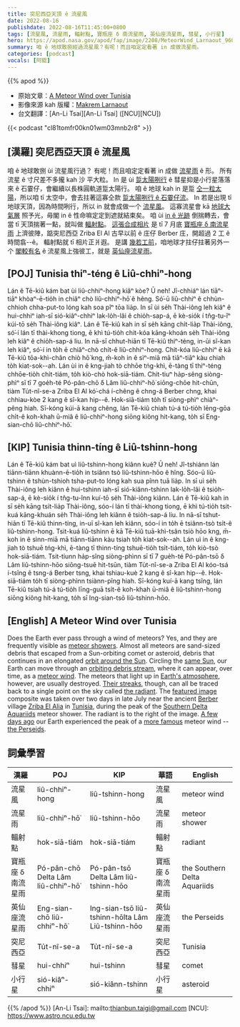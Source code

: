 ```yaml
---
title: 突尼西亞天頂 ê 流星風
date: 2022-08-16
publishdate: 2022-08-16T11:45:00+0800
tags: [流星風, 流星雨, 輻射點, 寶瓶座 δ 南流星雨, 英仙座流星雨, 彗星, 小行星]
hero: https://apod.nasa.gov/apod/fap/image/2208/MeteorWind_Larnaout_960_annotated.jpg
summary: 咱 ê 地球敢捌經過流星風？有呢！而且咱定定看著 in 成做流星雨。
categories: [podcast]
vocals: [阿錕]
---
```


{{% apod %}}

- 原始文章：[A Meteor Wind over Tunisia](https://apod.nasa.gov/apod/ap220816.html)
- 影像來源 kah 版權：[Makrem Larnaout](https://www.facebook.com/TheRoyalAstronomicalSociety)
- 台文翻譯：[An-Li Tsai][An-Li Tsai] ([NCU][NCU])

{{< podcast "cl81tomfr00kn01wm03mnb2r8" >}}

## [漢羅] 突尼西亞天頂 ê 流星風
咱 ê 地球敢捌 ùi 流星風行過？
有呢！而且咱定定看著 in 成做 [流星雨][meteor showers] ê 形。
所有流星 ê 寸尺差不多攏 kah 沙 平大粒。
In 是 ùi [踅太陽咧行][orbit around the Sun] ê 彗星抑是小行星落落來 ê 石霎仔，會繼續以長株圓軌道踅太陽行。
咱 ê 地球 kah in 是踅 [仝一粒太陽][same Sun]，所以咱 tī 太空中，會去拄著這寡仝款 [踅太陽咧行 ê 石霎仔流][orbiting debris stream]。
In 若是出現 tī 地球天頂，因為時間咧行，所以 in 就會成做一个 [流星風][meteor wind t]。
這寡流星會 kā [地球大氣層][Earth's atmosphere] 照予光，毋閣 in ê 性命嘛定定到遮就結束矣。
咱 ùi [in ê 光跡][Their streaks t] 倒揣轉去，會當 tī 天頂揣著一點，就叫做 [輻射點][the radiant]。
[這張合成相片][featured image] 是 tī 7 月底 [寶瓶座 δ 南流星雨][Southern Delta Aquariids] 上濟彼陣，踮突尼西亞 Zriba El Al 古早以前 ê 庄仔 Berber 庄，開超過 2 工 ê 時間翕--ê。
輻射點就 tī 相片正爿遐。
是講 [幾若工前][A few days ago]，咱地球才拄仔拄著另外一个 [閣較有名][more famous] ê 流星風上強彼工，就是 [英仙座流星雨][the Perseids]。

## [POJ] Tunisia thiⁿ-téng ê Liû-chhiⁿ-hong
Lán ê Tē-kiû kám bat ùi liû-chhiⁿ-hong kiâⁿ kòe?
Ū neh! Jî-chhiáⁿ lán tiāⁿ-tiāⁿ khòaⁿ-ē-tio̍h in chiâⁿ chò liû-chhiⁿ-hō͘ ê hêng.
Só͘-ū liû-chhiⁿ ê chhùn-chhioh chha-put-to lóng kah soa pîⁿ tōa lia̍p.
In sī ùi se̍h Thài-iông leh kiâⁿ ê hui-chhiⁿ iah-sī sió-kiâⁿ-chhiⁿ lak-lo̍h-lâi ê chio̍h-sap-á, ē kè-sio̍k í tn̂g-tu-îⁿ kúi-tō se̍h Thài-iông kiâⁿ.
Lán ê Tē-kiû kah in sī se̍h kāng chi̍t-lia̍p Thài-iông, só͘-í lán tī thài-khong tiong, ē khì tú-tio̍h chit-kóa kāng-khoán se̍h Thài-iông leh kiâⁿ ê chio̍h-sap-á liu.
In nā-sī chhut-hiān tī Tē-kiû thiⁿ-téng, in-ūi sî-kan leh kiâⁿ, só͘-í in to̍h ē chiâⁿ-chò chi̍t-ê liû-chhiⁿ-hong.
Chit-kóa liû-chhiⁿ ē kā Tē-kiû tōa-khì-chân chiò hō͘ kng, m̄-koh in ê sìⁿ-miā mā tiāⁿ-tiāⁿ kàu chiah to̍h kiat-sok--ah.
Lán ùi in ê kng-jiah tò chhōe tńg-khì, ē-tàng tī thiⁿ-téng chhōe-tio̍h chi̍t-tiám, to̍h kiò-chò hok-siā-tiám.
Chit-tiuⁿ ha̍p-sêng siòng-phìⁿ sī tī 7 goe̍h-té Pó-pân-chō δ Lâm liû-chhiⁿ-hō͘ siōng-chōe hit-chūn, tiàm Tu̍t-nî-se-a Zriba El Al kó͘-chá í-chêng ê chng-á Berber chng, khai chhiau-kòe 2 kang ê sî-kan hip--ê.
Hok-siā-tiám to̍h tī siòng-phìⁿ chiàⁿ-pêng hiah.
Sī-kóng kúi-ā kang chêng, lán Tē-kiû chiah tú-á tú-tio̍h lēng-gōa chi̍t-ê koh-khah ū-miâ ê liû-chhiⁿ-hong siōng kiông hit-kang, to̍h sī Eng-sian-chō liû-chhiⁿ-hō͘.


## [KIP] Tunisia thinn-tíng ê Liû-tshinn-hong
Lán ê Tē-kiû kám bat uì liû-tshinn-hong kiânn kuè?
Ū neh! Jî-tshiánn lán tiānn-tiānn khuànn-ē-tio̍h in tsiânn tsò liû-tshinn-hōo ê hîng.
Sóo-ū liû-tshinn ê tshùn-tshioh tsha-put-to lóng kah sua pînn tuā lia̍p.
In sī uì se̍h Thài-iông leh kiânn ê hui-tshinn iah-sī sió-kiânn-tshinn lak-lo̍h-lâi ê tsio̍h-sap-á, ē kè-sio̍k í tn̂g-tu-înn kuí-tō se̍h Thài-iông kiânn.
Lán ê Tē-kiû kah in sī se̍h kāng tsi̍t-lia̍p Thài-iông, sóo-í lán tī thài-khong tiong, ē khì tú-tio̍h tsit-kuá kāng-khuán se̍h Thài-iông leh kiânn ê tsio̍h-sap-á liu.
In nā-sī tshut-hiān tī Tē-kiû thinn-tíng, in-uī sî-kan leh kiânn, sóo-í in to̍h ē tsiânn-tsò tsi̍t-ê liû-tshinn-hong.
Tsit-kuá liû-tshinn ē kā Tē-kiû tuā-khì-tsân tsiò hōo kng, m̄-koh in ê sìnn-miā mā tiānn-tiānn kàu tsiah to̍h kiat-sok--ah.
Lán uì in ê kng-jiah tò tshuē tńg-khì, ē-tàng tī thinn-tíng tshuē-tio̍h tsi̍t-tiám, to̍h kiò-tsò hok-siā-tiám.
Tsit-tiunn ha̍p-sîng siòng-phìnn sī tī 7 gue̍h-té Pó-pân-tsō δ Lâm liû-tshinn-hōo siōng-tsuē hit-tsūn, tiàm Tu̍t-nî-se-a Zriba El Al kóo-tsá í-tsîng ê tsng-á Berber tsng, khai tshiau-kuè 2 kang ê sî-kan hip--ê.
Hok-siā-tiám to̍h tī siòng-phìnn tsiànn-pîng hiah.
Sī-kóng kuí-ā kang tsîng, lán Tē-kiû tsiah tú-á tú-tio̍h līng-guā tsi̍t-ê koh-khah ū-miâ ê liû-tshinn-hong siōng kiông hit-kang, to̍h sī Ing-sian-tsō liû-tshinn-hōo.

## [English] A Meteor Wind over Tunisia

Does the Earth ever pass through a wind of meteors?
Yes, and they are frequently visible as [meteor showers][meteor showers].
Almost all meteors are sand-sized debris that escaped from a Sun-orbiting comet or asteroid, debris that continues in an elongated [orbit around the Sun][orbit around the Sun].
Circling the [same Sun][same Sun], our Earth can move through an [orbiting debris stream][orbiting debris stream], where it can appear, over time, as a [meteor wind][meteor wind e].
The meteors that light up in [Earth's atmosphere][Earth's atmosphere], however, are usually destroyed.
[Their streaks][Their streaks e], though, can all be traced back to a single point on the sky called [the radiant][the radiant].
The [featured image][featured image] composite was taken over two days in late July near the ancient [Berber][Berber] village [Zriba El Alia][Zriba El Alia] in [Tunisia][Tunisia], during the peak of the [Southern Delta Aquariids][Southern Delta Aquariids] meteor shower.
The radiant is to the right of the image.
[A few days ago][A few days ago] our Earth experienced the peak of a [more famous][more famous] meteor wind -- [the Perseids][the Perseids].

## 詞彙學習

|漢羅|POJ|KIP|華語|English|
|-|-|-|-|-|
|流星風|liû-chhiⁿ-hong|liû-tshinn-hong|流星風|meteor wind|
|流星雨|liû-chhiⁿ-hō͘|liû-tshinn-hōo|流星雨|meteor shower|
|輻射點|hok-siā-tiám|hok-siā-tiám|輻射點|radiant|
|寶瓶座 δ 南流星雨|Pó-pân-chō Delta Lâm liû-chhiⁿ-hō͘|Pó-pân-tsō Delta Lâm liû-tshinn-hōo|寶瓶座 δ 南流星雨|the Southern Delta Aquariids|
|英仙座流星雨|Eng-sian-chō liû-chhiⁿ-hō͘|Ing-sian-tsō liû-tshinn-hō͘lta Lâm Liû-tshinn-hōo|英仙座流星雨|the Perseids|
|突尼西亞|Tu̍t-nî-se-a|Tu̍t-nî-se-a|突尼西亞|Tunisia|
|彗星|hui-chhiⁿ|hui-tshinn|彗星|comet|
|小行星|sió-kiâⁿ-chhiⁿ|sió-kiânn-tshinn|小行星|asteroid|

{{% /apod %}}
[An-Li Tsai]: mailto:thianbun.taigi@gmail.com
[NCU]: https://www.astro.ncu.edu.tw

[copyright]: https://apod.nasa.gov/apod/fap/lib/about_apod.html#srapply

[meteor showers]:https://spaceplace.nasa.gov/meteor-shower/en/
[orbit around the Sun]:https://apod.nasa.gov/apod/ap180808.html
[same Sun]:https://apod.nasa.gov/apod/ap200802.html
[orbiting debris stream]:https://www.meteorshowers.org/
[meteor wind e]:https://apod.nasa.gov/apod/ap210815.html
[meteor wind t]:https://apod.tw/daily/20210815/
[Earth's atmosphere]:https://climate.nasa.gov/news/2919/earths-atmosphere-a-multi-layered-cake/
[Their streaks e]:https://apod.nasa.gov/apod/ap211116.html
[Their streaks t]:https://apod.tw/daily/20211116/
[the radiant]:https://en.wikipedia.org/wiki/Radiant_(meteor_shower)
[featured image]:https://www.facebook.com/photo?fbid=482196980575868&set=a.459623809499852
[Berber]:https://en.wikipedia.org/wiki/Berbers
[Zriba El Alia]:https://youtu.be/vhOTGyA3Bbk
[Tunisia]:https://en.wikipedia.org/wiki/Tunisia
[Southern Delta Aquariids]:https://en.wikipedia.org/wiki/Southern_Delta_Aquariids
[A few days ago]:https://youtu.be/KdNHpX-u9w0?t=116
[more famous]:https://i.pinimg.com/236x/e9/1d/9c/e91d9c4bd7c0ae81975ac7d7b9695742.jpg
[the Perseids]:https://solarsystem.nasa.gov/asteroids-comets-and-meteors/meteors-and-meteorites/perseids/in-depth/

